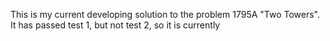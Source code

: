 This is my current developing solution to the problem 1795A "Two Towers". It has passed test 1, but not test 2, so it is currently